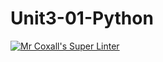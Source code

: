 # Unit3-01-Python
[![Mr Coxall's Super Linter](https://github.com/ICS3U-Programming-KevinC/Unit3-01-Python/workflows/Mr%20Coxall's%20Super%20Linter/badge.svg)](https://github.com/ICS3U-Programming-KevinC/Unit3-01-Python/actions/)
